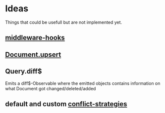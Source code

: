 # Ideas
Things that could be usefull but are not implemented yet.

## [middleware-hooks](http://mongoosejs.com/docs/middleware.html)

## [Document.upsert](https://pouchdb.com/guides/conflicts.html#Upsert)

## Query.diff$
Emits a diff$-Observable where the emitted objects contains information on what Document got changed/deleted/added

## default and custom [conflict-strategies](https://pouchdb.com/guides/conflicts.html)
